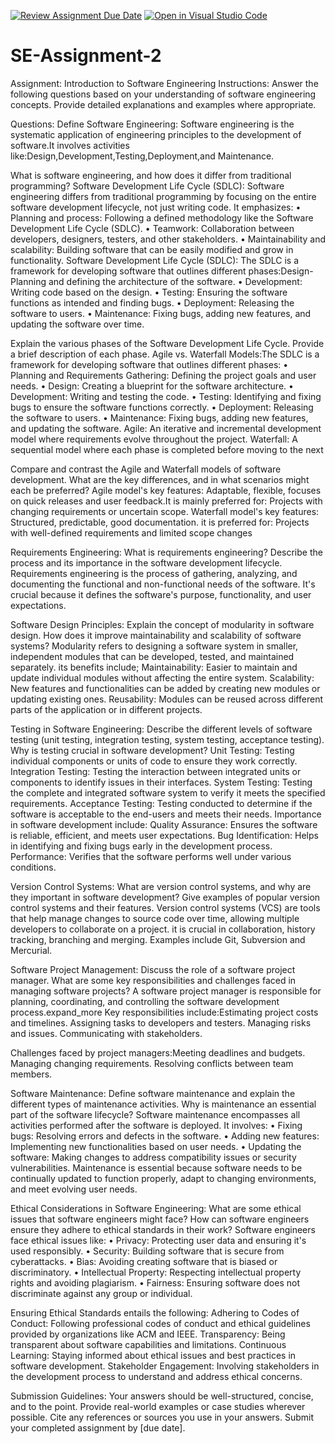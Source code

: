 [![Review Assignment Due Date](https://classroom.github.com/assets/deadline-readme-button-24ddc0f5d75046c5622901739e7c5dd533143b0c8e959d652212380cedb1ea36.svg)](https://classroom.github.com/a/-ucQIGTc)
[![Open in Visual Studio Code](https://classroom.github.com/assets/open-in-vscode-718a45dd9cf7e7f842a935f5ebbe5719a5e09af4491e668f4dbf3b35d5cca122.svg)](https://classroom.github.com/online_ide?assignment_repo_id=15256239&assignment_repo_type=AssignmentRepo)
# SE-Assignment-2
Assignment: Introduction to Software Engineering
Instructions:
Answer the following questions based on your understanding of software engineering concepts. Provide detailed explanations and examples where appropriate.

Questions:
Define Software Engineering: Software engineering is the systematic application of engineering principles to the development of software.It involves activities like:Design,Development,Testing,Deployment,and	Maintenance.


What is software engineering, and how does it differ from traditional programming?
Software Development Life Cycle (SDLC):
Software engineering differs from traditional programming by focusing on the entire software development lifecycle, not just writing code. It emphasizes:
•	Planning and process: Following a defined methodology like the Software Development Life Cycle (SDLC).
•	Teamwork: Collaboration between developers, designers, testers, and other stakeholders.
•	Maintainability and scalability: Building software that can be easily modified and grow in functionality.
Software Development Life Cycle (SDLC):
The SDLC is a framework for developing software that outlines different phases:Design-Planning and defining the architecture of the software.
•	Development: Writing code based on the design.
•	Testing: Ensuring the software functions as intended and finding bugs.
•	Deployment: Releasing the software to users.
•	Maintenance: Fixing bugs, adding new features, and updating the software over time.


Explain the various phases of the Software Development Life Cycle. Provide a brief description of each phase.
Agile vs. Waterfall Models:The SDLC is a framework for developing software that outlines different phases:
•	Planning and Requirements Gathering: Defining the project goals and user needs.
•	Design: Creating a blueprint for the software architecture.
•	Development: Writing and testing the code.
•	Testing: Identifying and fixing bugs to ensure the software functions correctly.
•	Deployment: Releasing the software to users.
•	Maintenance: Fixing bugs, adding new features, and updating the software.
Agile: An iterative and incremental development model where requirements evolve throughout the project.
Waterfall: A sequential model where each phase is completed before moving to the next

Compare and contrast the Agile and Waterfall models of software development. What are the key differences, and in what scenarios might each be preferred? Agile model's key features: Adaptable, flexible, focuses on quick releases and user feedback.It is mainly preferred for: Projects with changing requirements or uncertain scope.
Waterfall model's key features: Structured, predictable, good documentation. it is preferred for: Projects with well-defined requirements and limited scope changes

 
Requirements Engineering:
What is requirements engineering? Describe the process and its importance in the software development lifecycle.
Requirements engineering is the process of gathering, analyzing, and documenting the functional and non-functional needs of the software. It's crucial because it defines the software's purpose, functionality, and user expectations.

Software Design Principles:
Explain the concept of modularity in software design. How does it improve maintainability and scalability of software systems?
Modularity refers to designing a software system in smaller, independent modules that can be developed, tested, and maintained separately. its benefits include; Maintainability: Easier to maintain and update individual modules without affecting the entire system.
Scalability: New features and functionalities can be added by creating new modules or updating existing ones.
Reusability: Modules can be reused across different parts of the application or in different projects.

Testing in Software Engineering:
Describe the different levels of software testing (unit testing, integration testing, system testing, acceptance testing). Why is testing crucial in software development?
Unit Testing: Testing individual components or units of code to ensure they work correctly.
Integration Testing: Testing the interaction between integrated units or components to identify issues in their interfaces.
System Testing: Testing the complete and integrated software system to verify it meets the specified requirements.
Acceptance Testing: Testing conducted to determine if the software is acceptable to the end-users and meets their needs.
Importance in software development include:
Quality Assurance: Ensures the software is reliable, efficient, and meets user expectations.
Bug Identification: Helps in identifying and fixing bugs early in the development process.
Performance: Verifies that the software performs well under various conditions.

Version Control Systems:
What are version control systems, and why are they important in software development? Give examples of popular version control systems and their features.
Version control systems (VCS) are tools that help manage changes to source code over time, allowing multiple developers to collaborate on a project. it is crucial in collaboration, history tracking, branching and merging. Examples include Git, Subversion and Mercurial. 

Software Project Management:
Discuss the role of a software project manager. What are some key responsibilities and challenges faced in managing software projects?
A software project manager is responsible for planning, coordinating, and controlling the software development process.expand_more  Key responsibilities include:Estimating project costs and timelines.
Assigning tasks to developers and testers.
Managing risks and issues.
Communicating with stakeholders.

Challenges faced by project managers:Meeting deadlines and budgets.
Managing changing requirements.
Resolving conflicts between team members.


Software Maintenance:
Define software maintenance and explain the different types of maintenance activities. Why is maintenance an essential part of the software lifecycle?
Software maintenance encompasses all activities performed after the software is deployed. It involves:
•	Fixing bugs: Resolving errors and defects in the software.
•	Adding new features: Implementing new functionalities based on user needs.
•	Updating the software: Making changes to address compatibility issues or security vulnerabilities.
Maintenance is essential because software needs to be continually updated to function properly, adapt to changing environments, and meet evolving user needs.



Ethical Considerations in Software Engineering:
What are some ethical issues that software engineers might face? How can software engineers ensure they adhere to ethical standards in their work?
Software engineers face ethical issues like:
•	Privacy: Protecting user data and ensuring it's used responsibly.
•	Security: Building software that is secure from cyberattacks.
•	Bias: Avoiding creating software that is biased or discriminatory.
•	Intellectual Property: Respecting intellectual property rights and avoiding plagiarism.
•	Fairness: Ensuring software does not discriminate against any group or individual.

Ensuring Ethical Standards entails the following:
Adhering to Codes of Conduct: Following professional codes of conduct and ethical guidelines provided by organizations like ACM and IEEE.
Transparency: Being transparent about software capabilities and limitations.
Continuous Learning: Staying informed about ethical issues and best practices in software development.
Stakeholder Engagement: Involving stakeholders in the development process to understand and address ethical concerns.


Submission Guidelines:
Your answers should be well-structured, concise, and to the point.
Provide real-world examples or case studies wherever possible.
Cite any references or sources you use in your answers.
Submit your completed assignment by [due date].
